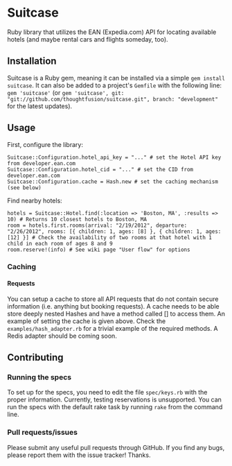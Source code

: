 Suitcase
========

Ruby library that utilizes the EAN (Expedia.com) API for locating available hotels (and maybe rental cars and flights someday, too).

Installation
------------

Suitcase is a Ruby gem, meaning it can be installed via a simple `gem install suitcase`. It can also be added to a project's `Gemfile` with the following line: `gem 'suitcase'` (or `gem 'suitcase', git: "git://github.com/thoughtfusion/suitcase.git", branch: "development"` for the latest updates).

Usage
-----

First, configure the library:

    Suitcase::Configuration.hotel_api_key = "..." # set the Hotel API key from developer.ean.com
    Suitcase::Configuration.hotel_cid = "..." # set the CID from developer.ean.com
    Suitcase::Configuration.cache = Hash.new # set the caching mechanism (see below)

Find nearby hotels:

    hotels = Suitcase::Hotel.find(:location => 'Boston, MA', :results => 10) # Returns 10 closest hotels to Boston, MA
    room = hotels.first.rooms(arrival: "2/19/2012", departure: "2/26/2012", rooms: [{ children: 1, ages: [8] }, { children: 1, ages: [12] }] # Check the availability of two rooms at that hotel with 1 child in each room of ages 8 and 9
    room.reserve!(info) # See wiki page "User flow" for options

### Caching

#### Requests

You can setup a cache to store all API requests that do not contain secure information (i.e. anything but booking requests). A cache needs to be able store deeply nested Hashes and have a method called [] to access them. An example of setting the cache is given above. Check the `examples/hash_adapter.rb` for a trivial example of the required methods. A Redis adapter should be coming soon.


Contributing
------------

### Running the specs

To set up for the specs, you need to edit the file `spec/keys.rb` with the proper information. Currently, testing reservations is unsupported. You can run the specs with the default rake task by running `rake` from the command line.

### Pull requests/issues

Please submit any useful pull requests through GitHub. If you find any bugs, please report them with the issue tracker! Thanks.
